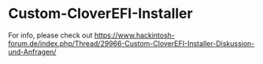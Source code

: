 # Custom-CloverEFI-Installer

For info, please check out https://www.hackintosh-forum.de/index.php/Thread/29966-Custom-CloverEFI-Installer-Diskussion-und-Anfragen/

